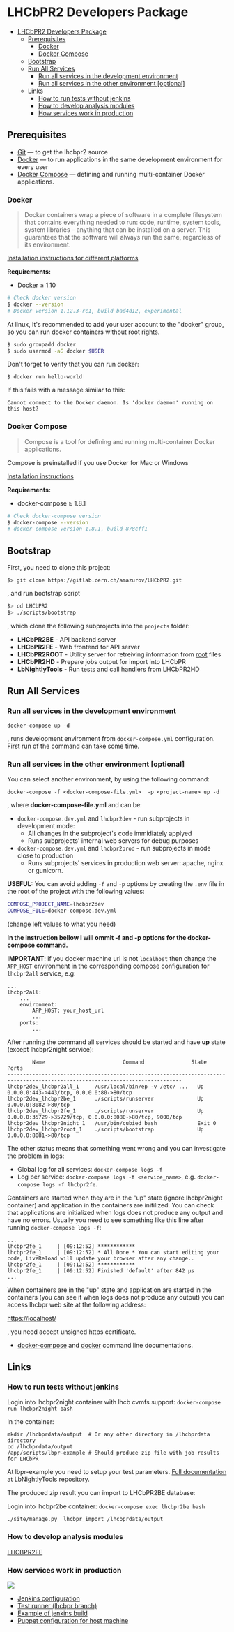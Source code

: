 # LHCbPR2 Developers Package

<!-- TOC -->

- [LHCbPR2 Developers Package](#lhcbpr2-developers-package)
    - [Prerequisites](#prerequisites)
        - [Docker](#docker)
        - [Docker Compose](#docker-compose)
    - [Bootstrap](#bootstrap)
    - [Run All Services](#run-all-services)
        - [Run all services in the development environment](#run-all-services-in-the-development-environment)
        - [Run all services in the other environment [optional]](#run-all-services-in-the-other-environment-optional)
    - [Links](#links)
        - [How to run tests without jenkins](#how-to-run-tests-without-jenkins)
        - [How to develop analysis modules](#how-to-develop-analysis-modules)
        - [How services work in production](#how-services-work-in-production)

<!-- /TOC -->

## Prerequisites

* [Git](https://git-scm.com/book/en/v2/Getting-Started-Installing-Git) — to get the lhcbpr2 source
* [Docker](#docker) — to run applications in the same development environment for every user
* [Docker Compose](#docker-compose) — defining and running multi-container Docker applications.


### Docker

> Docker containers wrap a piece of software in a complete filesystem that
> contains everything needed to run: code, runtime, system tools, system
> libraries – anything that can be installed on a server.
> This guarantees that the software will always run the same,
> regardless of its environment.

[Installation instructions for different platforms](https://docker.github.io/engine/installation/)

**Requirements:**
* Docker ≥ 1.10

```sh
# Check docker version
$ docker --version
# Docker version 1.12.3-rc1, build bad4d12, experimental 
```

At linux, It's recommended to add your  user account to the "docker" group, so you can run
docker containers without root rights.

```sh
$ sudo groupadd docker
$ sudo usermod -aG docker $USER
```

Don't forget to verify that you can run docker:
```
$ docker run hello-world
```
If this fails with a message similar to this:
```
Cannot connect to the Docker daemon. Is 'docker daemon' running on this host?
```

### Docker Compose

> Compose is a tool for defining and running multi-container Docker applications.

Compose is preinstalled if you use Docker for Mac or Windows

[Installation instructions](https://docs.docker.com/compose/install/)

**Requirements:**
* docker-compose ≥ 1.8.1


```sh
# Check docker-compose version
$ docker-compose --version
# docker-compose version 1.8.1, build 878cff1
```

## Bootstrap

First, you need to clone this project:

`$> git clone https://gitlab.cern.ch/amazurov/LHCbPR2.git`

, and run bootstrap script

```sh
$> cd LHCbPR2
$> ./scripts/bootstrap
```

, which clone the following subprojects into the `projects` folder:

*  **LHCbPR2BE** - API backend server
*  **LHCbPR2FE** - Web frontend for API server
*  **LHCbPR2ROOT** - Utility server for retreiving information from [root](root.cern.ch) files
*  **LHCbPR2HD** - Prepare jobs output for import into LHCbPR
*  **LbNightlyTools** - Run tests and call handlers from LHCbPR2HD


## Run All Services

### Run all services in the development environment

`docker-compose up -d` 

, runs development environment from `docker-compose.yml` configuration. First run of the command
can take some time.

### Run all services in the other environment [optional]
You can select another environment, by using the following command:

`docker-compose -f <docker-compose-file.yml>  -p <project-name> up -d`

, where **docker-compose-file.yml** and <project-name> can be:

* `docker-compose.dev.yml` and `lhcbpr2dev` - run subprojects in development mode:
    - All changes in the subproject's code immidiately applyed
    - Runs subprojects' internal web servers for debug purposes
* `docker-compose.dev.yml` and `lhcbpr2prod` - run subprojects in mode close to production
    - Runs subprojects' services in production web server: apache, nginx or gunicorn.

**USEFUL:** You can avoid adding `-f` and `-p` options by creating the `.env` file in the root of the project with the following values:
```sh
COMPOSE_PROJECT_NAME=lhcbpr2dev
COMPOSE_FILE=docker-compose.dev.yml
```
(change left values to what you need)

**In the instruction bellow I will ommit -f and -p options for the docker-compose command.**

**IMPORTANT**: if you docker machine url is not `localhost` then change the `APP_HOST` environment in the corresponding compose configuration for `lhcbpr2all` service, e.g:
```
...
lhcbpr2all:
    ...
    environment:
        APP_HOST: your_host_url
        ...
    ports:
        ...
```

After running the command all services should be started and have  **up** state (except lhcbpr2night service):

```
        Name                         Command               State                             Ports
------------------------------------------------------------------------------------------------------------------------------
lhcbpr2dev_lhcbpr2all_1     /usr/local/bin/ep -v /etc/ ...   Up       0.0.0.0:443->443/tcp, 0.0.0.0:80->80/tcp
lhcbpr2dev_lhcbpr2be_1      ./scripts/runserver              Up       0.0.0.0:8082->80/tcp
lhcbpr2dev_lhcbpr2fe_1      ./scripts/runserver              Up       0.0.0.0:35729->35729/tcp, 0.0.0.0:8080->80/tcp, 9000/tcp
lhcbpr2dev_lhcbpr2night_1   /usr/bin/cubied bash             Exit 0
lhcbpr2dev_lhcbpr2root_1    ./scripts/bootstrap              Up       0.0.0.0:8081->80/tcp
```

The other status means that something went wrong and you can investigate the problem in logs:
* Global log for all services: `docker-compose logs -f`
* Log per service: `docker-compose logs -f <service_name>`, e.g.  `docker-compose logs -f lhcbpr2fe`.


Containers are started when they are in the "up" state (ignore lhcbpr2night container) and application in 
the containers are initilized. You can check that applications are initialized when logs does not produce
any output and have no errors. Usually you need to see  something like this line after running `docker-compose logs -f`:

```
...
lhcbpr2fe_1     | [09:12:52] ************
lhcbpr2fe_1     | [09:12:52] * All Done * You can start editing your code, LiveReload will update your browser after any change..
lhcbpr2fe_1     | [09:12:52] ************
lhcbpr2fe_1     | [09:12:52] Finished 'default' after 842 μs
...
```

When containers are in the "up" state and application are started in the containers (you can see it when logs does not produce
any output) you can access lhcbpr web site at the following address:

[https://localhost/]()

, you need accept unsigned https certificate.


* [docker-compose](https://docs.docker.com/compose/) and [docker](https://docs.docker.com/engine/reference/commandline/cli/) command line documentations.

## Links

### How to run tests without jenkins

Login into lhcbpr2night container with lhcb cvmfs support:
`docker-compose run lhcbpr2night bash`

In the container:
```
mkdir /lhcbprdata/output  # Or any other directory in /lhcbprdata directory
cd /lhcbprdata/output
/app/scripts/lbpr-example # Should produce zip file with job results for LHCbPR
```

At lbpr-example you need to setup your test parameters. [Full documentation](https://gitlab.cern.ch/lhcb-core/LbNightlyTools/blob/lhcbpr2/LHCbPR2.md) at LbNightlyTools repository.

The produced zip result you can import to LHCbPR2BE database:

Login into lhcbpr2be container: `docker-compose exec lhcbpr2be bash`
```
./site/manage.py  lhcbpr_import /lhcbprdata/output
```


### How to develop analysis modules

[LHCBPR2FE](https://gitlab.cern.ch/lhcb-core/LHCbPR2FE)


### How services work in production


![](media/jenkins.png)

* [Jenkins configuration](https://gitlab.cern.ch/lhcb-core/LHCbNightlyConf/blob/master/test_schedule2.xml)
* [Test runner (lhcbpr branch)](https://gitlab.cern.ch/lhcb-core/LbNightlyTools/blob/master/jenkins/testrunners/lhcbpr2.sh)
* [Example of jenkins build](https://lhcb-jenkins.cern.ch/jenkins/job/periodic-slot-tests-poll2/lastBuild/console)
* [Puppet configuration for host machine](https://gitlab.cern.ch/ai/it-puppet-hostgroup-volhcb/blob/qa/code/manifests/lhcbpr.pp)



